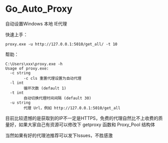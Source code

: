 # Go_Auto_Proxy

自动设置Windows 本地 IE代理

快速上手：
```
proxy.exe -u http://127.0.0.1:5010/get_all/ -t 10
```

帮助：
```
C:\Users\xxx\proxy.exe -h
Usage of proxy.exe:
  -c string
        -c cls 重置代理设置为自动代理
  -l int
        循环次数 (default 1)
  -t int
        自动切换代理时间间隔 (default 30)
  -u string
        代理 Url，例如 http://127.0.0.1:5010/get_all

```

目前比较遗憾的是获取到的IP不一定是HTTPS，免费的代理自然比不上收费的质量好，如果大家自己有资源可以修改下 getproxy 函数和 Proxy_Pool 结构体

当然如果有好的代理池推荐可以发下Issues，不胜感激
